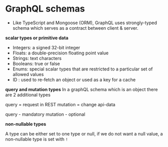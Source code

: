 # GraphQL schemas

- Like TypeScript and Mongoose (ORM), GraphQL uses strongly-typed schema which serves as a contract between client & server.

**scalar types or primitive data**

- Integers: a signed 32-bit integer
- Floats: a double-precision floating point value
- Strings: text characters
- Booleans: true or false
- Enums: special scalar types that are restricted to a particular set of allowed values
- ID : used to re-fetch an object or used as a key for a cache

**query and mutation types**
In a graphQL schema which is an object there are 2 additional types

query = request in REST
mutation = change api-data

query - mandatory
mutation - optional

**non-nullable types**

A type can be either set to one type or null, if we do not want a null value, a non-nullable type is set with `!`
